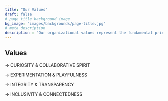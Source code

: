 ```yaml
---
title: "Our Values"
draft: false
# page title background image
bg_image: "images/backgrounds/page-title.jpg"
# meta description
description : "Our organizational values represent the fundamental principles and beliefs that guide an our actions, behaviors, and decision-making. They shape our culture, define how we interact with each other and others, and ensure that our organization remains aligned with its mission and vision. Values help create a cohesive environment, fostering trust and accountability both internally and externally."
---
```


## Values

-> CURIOSITY & COLLABORATIVE SPIRIT

-> EXPERIMENTATION & PLAYFULNESS

-> INTEGRITY & TRANSPARENCY

-> INCLUSIVITY & CONNECTEDNESS


